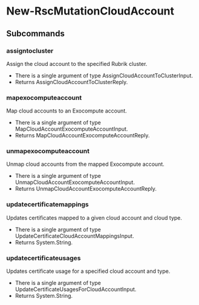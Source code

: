 # New-RscMutationCloudAccount
## Subcommands
### assigntocluster
Assign the cloud account to the specified Rubrik cluster.

- There is a single argument of type AssignCloudAccountToClusterInput.
- Returns AssignCloudAccountToClusterReply.
### mapexocomputeaccount
Map cloud accounts to an Exocompute account.

- There is a single argument of type MapCloudAccountExocomputeAccountInput.
- Returns MapCloudAccountExocomputeAccountReply.
### unmapexocomputeaccount
Unmap cloud accounts from the mapped Exocompute account.

- There is a single argument of type UnmapCloudAccountExocomputeAccountInput.
- Returns UnmapCloudAccountExocomputeAccountReply.
### updatecertificatemappings
Updates certificates mapped to a given cloud account and cloud type.

- There is a single argument of type UpdateCertificateCloudAccountMappingsInput.
- Returns System.String.
### updatecertificateusages
Updates certificate usage for a specified cloud account and type.

- There is a single argument of type UpdateCertificateUsagesForCloudAccountInput.
- Returns System.String.
